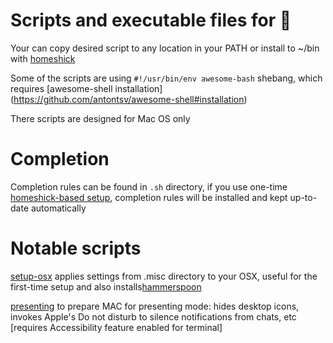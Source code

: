 # Scripts and executable files for 

Your can copy desired script to any location in your PATH
or install to ~/bin with [homeshick](https://github.com/antontsv/homeshick)

Some of the scripts are using `#!/usr/bin/env awesome-bash` shebang,
which requires [awesome-shell installation] (https://github.com/antontsv/awesome-shell#installation)

There scripts are designed for Mac OS only

# Completion

Completion rules can be found in `.sh` directory,
if you use one-time [homeshick-based setup](https://git.io/all.files),
completion rules will be installed and kept up-to-date automatically

# Notable scripts

[setup-osx](https://github.com/antontsv/apple.bin/blob/master/bin/setup-osx) applies settings from .misc directory to your OSX,
useful for the first-time setup and also installs[hammerspoon](http://www.hammerspoon.org)

[presenting](https://github.com/antontsv/apple.bin/blob/master/bin/presenting) to prepare MAC for presenting mode:
hides desktop icons, invokes Apple's Do not disturb to silence notifications
from chats, etc  [requires Accessibility feature enabled for terminal]
